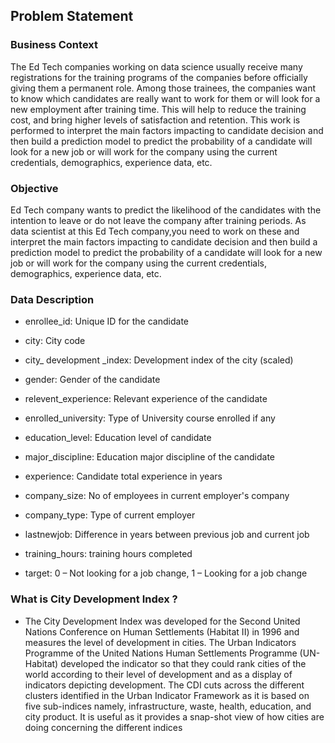 ## Problem Statement

### Business Context
The Ed Tech companies working on data science usually receive many
registrations for the training programs of the companies before officially
giving them a permanent role. Among those trainees, the companies want
to know which candidates are really want to work for them or will look
for a new employment after training time. This will help to reduce the
training cost, and bring higher levels of satisfaction and retention. This
work is performed to interpret the main factors impacting to candidate
decision and then build a prediction model to predict the probability of a
candidate will look for a new job or will work for the company using the
current credentials, demographics, experience data, etc.

### Objective
Ed Tech company wants to predict the likelihood of the candidates with
the intention to leave or do not leave the company after training periods. As data scientist at this Ed Tech company,you need to work on these and interpret the main factors impacting to candidate decision
and then build a prediction model to predict the probability of a candidate will
look for a new job or will work for the company using the current credentials,
demographics, experience data, etc.

### Data Description
* enrollee_id: Unique ID for the candidate

* city: City code

* city_ development _index: Development index of the city (scaled)

* gender: Gender of the candidate

* relevent_experience: Relevant experience of the candidate

* enrolled_university: Type of University course enrolled if any

* education_level: Education level of candidate

* major_discipline: Education major discipline of the candidate

* experience: Candidate total experience in years

* company_size: No of employees in current employer's company

* company_type: Type of current employer

* lastnewjob: Difference in years between previous job and current job

* training_hours: training hours completed

* target: 0 – Not looking for a job change, 1 – Looking for a job change

### What is City Development Index ? 
* The City Development Index was developed for the Second United Nations Conference on Human Settlements (Habitat II) in 1996 and measures the level of development in cities. The Urban Indicators Programme of the United Nations Human Settlements Programme (UN-Habitat) developed the indicator so that they could rank cities of the world according to their level of development and as a display of indicators depicting development. The CDI cuts across the different clusters identified in the Urban Indicator Framework as it is based on five sub-indices namely, infrastructure, waste, health, education, and city product. It is useful as it provides a snap-shot view of how cities are doing concerning the different indices
